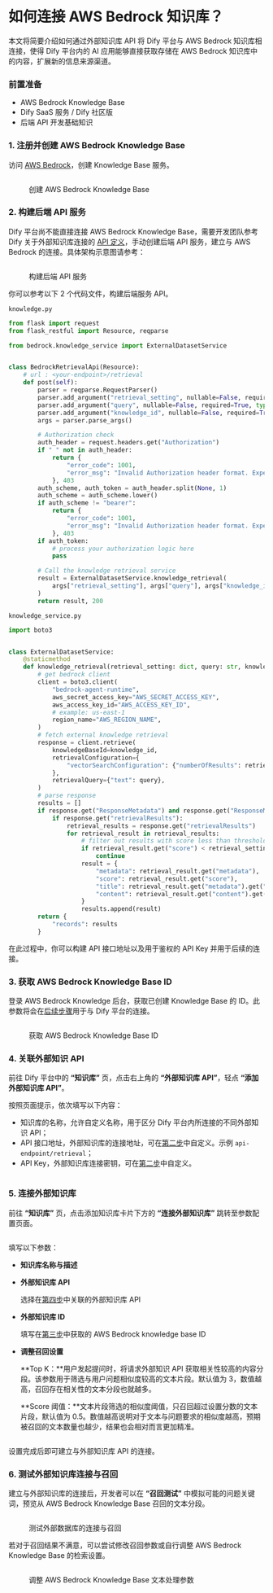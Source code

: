 # 如何连接 AWS Bedrock 知识库？

本文将简要介绍如何通过外部知识库 API 将 Dify 平台与 AWS Bedrock 知识库相连接，使得 Dify 平台内的 AI 应用能够直接获取存储在 AWS Bedrock 知识库中的内容，扩展新的信息来源渠道。

### 前置准备

* AWS Bedrock Knowledge Base
* Dify SaaS 服务 / Dify 社区版
* 后端 API 开发基础知识

### 1. 注册并创建 AWS Bedrock Knowledge Base

访问 [AWS Bedrock](https://aws.amazon.com/bedrock/)，创建 Knowledge Base 服务。

<figure><img src="../../.gitbook/assets/image (360).png" alt=""><figcaption><p>创建 AWS Bedrock Knowledge Base</p></figcaption></figure>

### 2. 构建后端 API 服务

Dify 平台尚不能直接连接 AWS Bedrock Knowledge Base，需要开发团队参考 Dify 关于外部知识库连接的 [API 定义](../../guides/knowledge-base/external-knowledge-api-documentation.md)，手动创建后端 API 服务，建立与 AWS Bedrock 的连接。具体架构示意图请参考：

<figure><img src="../../.gitbook/assets/image.png" alt=""><figcaption><p>构建后端 API 服务</p></figcaption></figure>

你可以参考以下 2 个代码文件，构建后端服务 API。

`knowledge.py`

```python
from flask import request
from flask_restful import Resource, reqparse

from bedrock.knowledge_service import ExternalDatasetService


class BedrockRetrievalApi(Resource):
    # url : <your-endpoint>/retrieval
    def post(self):
        parser = reqparse.RequestParser()
        parser.add_argument("retrieval_setting", nullable=False, required=True, type=dict, location="json")
        parser.add_argument("query", nullable=False, required=True, type=str,)
        parser.add_argument("knowledge_id", nullable=False, required=True, type=str)
        args = parser.parse_args()

        # Authorization check
        auth_header = request.headers.get("Authorization")
        if " " not in auth_header:
            return {
                "error_code": 1001,
                "error_msg": "Invalid Authorization header format. Expected 'Bearer <api-key>' format."
            }, 403
        auth_scheme, auth_token = auth_header.split(None, 1)
        auth_scheme = auth_scheme.lower()
        if auth_scheme != "bearer":
            return {
                "error_code": 1001,
                "error_msg": "Invalid Authorization header format. Expected 'Bearer <api-key>' format."
            }, 403
        if auth_token:
            # process your authorization logic here
            pass

        # Call the knowledge retrieval service
        result = ExternalDatasetService.knowledge_retrieval(
            args["retrieval_setting"], args["query"], args["knowledge_id"]
        )
        return result, 200
```

`knowledge_service.py`

```python
import boto3


class ExternalDatasetService:
    @staticmethod
    def knowledge_retrieval(retrieval_setting: dict, query: str, knowledge_id: str):
        # get bedrock client
        client = boto3.client(
            "bedrock-agent-runtime",
            aws_secret_access_key="AWS_SECRET_ACCESS_KEY",
            aws_access_key_id="AWS_ACCESS_KEY_ID",
            # example: us-east-1
            region_name="AWS_REGION_NAME",
        )
        # fetch external knowledge retrieval
        response = client.retrieve(
            knowledgeBaseId=knowledge_id,
            retrievalConfiguration={
                "vectorSearchConfiguration": {"numberOfResults": retrieval_setting.get("top_k"), "overrideSearchType": "HYBRID"}
            },
            retrievalQuery={"text": query},
        )
        # parse response
        results = []
        if response.get("ResponseMetadata") and response.get("ResponseMetadata").get("HTTPStatusCode") == 200:
            if response.get("retrievalResults"):
                retrieval_results = response.get("retrievalResults")
                for retrieval_result in retrieval_results:
                    # filter out results with score less than threshold
                    if retrieval_result.get("score") < retrieval_setting.get("score_threshold", .0):
                        continue
                    result = {
                        "metadata": retrieval_result.get("metadata"),
                        "score": retrieval_result.get("score"),
                        "title": retrieval_result.get("metadata").get("x-amz-bedrock-kb-source-uri"),
                        "content": retrieval_result.get("content").get("text"),
                    }
                    results.append(result)
        return {
            "records": results
        }
```

在此过程中，你可以构建 API 接口地址以及用于鉴权的 API Key 并用于后续的连接。

### 3. 获取 AWS Bedrock Knowledge Base ID

登录 AWS Bedrock Knowledge 后台，获取已创建 Knowledge Base 的 ID。此参数将会在[后续步骤](how-to-connect-aws-bderock.md#id-5.-lian-jie-wai-bu-zhi-shi-ku)用于与 Dify 平台的连接。

<figure><img src="../../.gitbook/assets/image (359).png" alt=""><figcaption><p>获取 AWS Bedrock Knowledge Base ID</p></figcaption></figure>

### 4. 关联外部知识 API

前往 Dify 平台中的 **“知识库”** 页，点击右上角的 **“外部知识库 API”**，轻点 **“添加外部知识库 API”**。

按照页面提示，依次填写以下内容：

* 知识库的名称，允许自定义名称，用于区分 Dify 平台内所连接的不同外部知识 API；
* API 接口地址，外部知识库的连接地址，可在[第二步](how-to-connect-aws-bderock.md#id-2.-gou-jian-hou-duan-api-fu-wu)中自定义。示例 `api-endpoint/retrieval`；
* API Key，外部知识库连接密钥，可在[第二步](how-to-connect-aws-bderock.md#id-2.-gou-jian-hou-duan-api-fu-wu)中自定义。

<figure><img src="../../.gitbook/assets/image (362).png" alt=""><figcaption></figcaption></figure>

### 5.  连接外部知识库

前往 **“知识库”** 页，点击添加知识库卡片下方的 **“连接外部知识库”** 跳转至参数配置页面。

<figure><img src="../../.gitbook/assets/image (363).png" alt=""><figcaption></figcaption></figure>

填写以下参数：

* **知识库名称与描述**
*   **外部知识库 API**&#x20;

    选择在[第四步](how-to-connect-aws-bderock.md#id-4.-guan-lian-wai-bu-zhi-shi-api)中关联的外部知识库 API
*   **外部知识库 ID**&#x20;

    &#x20;填写在[第三步](how-to-connect-aws-bderock.md#id-3.-huo-qu-aws-bedrock-knowledge-base-id)中获取的 AWS Bedrock knowledge base ID
*   **调整召回设置**

    **Top K：**用户发起提问时，将请求外部知识 API 获取相关性较高的内容分段。该参数用于筛选与用户问题相似度较高的文本片段。默认值为 3，数值越高，召回存在相关性的文本分段也就越多。

    **Score 阈值：**文本片段筛选的相似度阈值，只召回超过设置分数的文本片段，默认值为 0.5。数值越高说明对于文本与问题要求的相似度越高，预期被召回的文本数量也越少，结果也会相对而言更加精准。

<figure><img src="../../.gitbook/assets/image (364).png" alt=""><figcaption></figcaption></figure>

设置完成后即可建立与外部知识库 API 的连接。

### 6. 测试外部知识库连接与召回 <a href="#id-4.-ce-shi-wai-bu-zhi-shi-ku-lian-jie-yu-zhao-hui" id="id-4.-ce-shi-wai-bu-zhi-shi-ku-lian-jie-yu-zhao-hui"></a>

建立与外部知识库的连接后，开发者可以在 **“召回测试”** 中模拟可能的问题关键词，预览从 AWS Bedrock Knowledge Base 召回的文本分段。

<figure><img src="../../.gitbook/assets/image (366).png" alt=""><figcaption><p>测试外部数据库的连接与召回</p></figcaption></figure>

若对于召回结果不满意，可以尝试修改召回参数或自行调整 AWS Bedrock Knowledge Base 的检索设置。

<figure><img src="../../.gitbook/assets/image (367).png" alt=""><figcaption><p>调整 AWS Bedrock Knowledge Base 文本处理参数</p></figcaption></figure>
